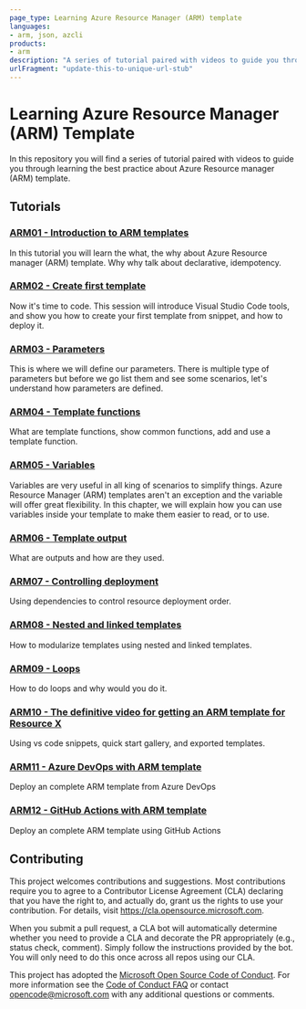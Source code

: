 ```yaml
---
page_type: Learning Azure Resource Manager (ARM) template
languages:
- arm, json, azcli
products:
- arm
description: "A series of tutorial paired with videos to guide you through learning the best practice about Azure Resource manager (ARM) template."
urlFragment: "update-this-to-unique-url-stub"
---
```


# Learning Azure Resource Manager (ARM) Template

In this repository you will find a series of tutorial paired with videos to guide you through learning the best practice about Azure Resource manager (ARM) template.

## Tutorials

### [ARM01 - Introduction to ARM templates](ARM01/README.md)

In this tutorial you will learn the what, the why about Azure Resource manager (ARM) template. Why why talk about declarative, idempotency.


### [ARM02 - Create first template](ARM02/README.md)

Now it's time to code. This session will introduce Visual Studio Code tools, and show you how to create your first template from snippet, and how to deploy it.


### [ARM03 - Parameters](ARM03/README.md)

This is where we will define our parameters. There is multiple type of parameters but before we go list them and see some scenarios, let's understand how parameters are defined.


### [ARM04 - Template functions](ARM05/README.md)

What are template functions, show common functions, add and use a template function.


### [ARM05 - Variables](ARM04/README.md)

Variables are very useful in all king of scenarios to simplify things. Azure Resource Manager (ARM) templates aren't an exception and the variable will offer great flexibility. In this chapter, we will explain how you can use variables inside your template to make them easier to read, or to use. 


### [ARM06 - Template output](ARM06/README.md)

What are outputs and how are they used.


### [ARM07 - Controlling deployment](ARM07/README.md)

Using dependencies to control resource deployment order.


### [ARM08 - Nested and linked templates](ARM08/README.md)

How to modularize templates using nested and linked templates.


### [ARM09 - Loops](ARM09/README.md)

How to do loops and why would you do it.


### [ARM10 - The definitive video for getting an ARM template for Resource X](ARM10/README.md)

Using vs code snippets, quick start gallery, and exported templates.


### [ARM11 - Azure DevOps with ARM template](ARM11/README.md)

Deploy an complete ARM template from Azure DevOps


### [ARM12 - GitHub Actions with ARM template](ARM12/README.md)

Deploy an complete ARM template using GitHub Actions



## Contributing

This project welcomes contributions and suggestions.  Most contributions require you to agree to a
Contributor License Agreement (CLA) declaring that you have the right to, and actually do, grant us
the rights to use your contribution. For details, visit https://cla.opensource.microsoft.com.

When you submit a pull request, a CLA bot will automatically determine whether you need to provide
a CLA and decorate the PR appropriately (e.g., status check, comment). Simply follow the instructions
provided by the bot. You will only need to do this once across all repos using our CLA.

This project has adopted the [Microsoft Open Source Code of Conduct](https://opensource.microsoft.com/codeofconduct/).
For more information see the [Code of Conduct FAQ](https://opensource.microsoft.com/codeofconduct/faq/) or
contact [opencode@microsoft.com](mailto:opencode@microsoft.com) with any additional questions or comments.
